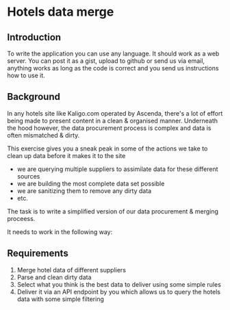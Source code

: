 # Hotels data merge

## Introduction

To write the application you can use any language. It should work as a web server. You can post it as a gist, upload to github or send us via email, anything works as long as the code is correct and you send us instructions how to use it.

## Background

In any hotels site like Kaligo.com operated by Ascenda, there's a lot of effort being made to present content in a clean & organised manner. Underneath the hood however, the data procurement process is complex and data is often mismatched & dirty.

This exercise gives you a sneak peak in some of the actions we take to clean up data before it makes it to the site

- we are querying multiple suppliers to assimilate data for these different sources
- we are building the most complete data set possible
- we are sanitizing them to remove any dirty data
- etc.

The task is to write a simplified version of our data procurement & merging proceess.

It needs to work in the following way:

## Requirements

1. Merge hotel data of different suppliers
  1. Parse and clean dirty data
  2. Select what you think is the best data to deliver using some simple rules
2. Deliver it via an API endpoint by you which allows us to query the hotels data with some simple filtering
